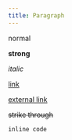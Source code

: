 ```yaml
---
title: Paragraph
---
```


normal

**strong**

_italic_

[link](/)

[external link](https://example.com)

~~strike through~~

`inline code`
